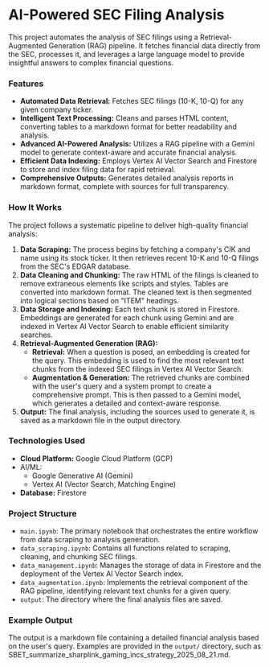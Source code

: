 # AI-Powered SEC Filing Analysis
This project automates the analysis of SEC filings using a Retrieval-Augmented Generation (RAG) pipeline. It fetches financial data directly from the SEC, processes it, and leverages a large language model to provide insightful answers to complex financial questions.

### Features
- **Automated Data Retrieval:** Fetches SEC filings (10-K, 10-Q) for any given company ticker.
- **Intelligent Text Processing:** Cleans and parses HTML content, converting tables to a markdown format for better readability and analysis.
- **Advanced AI-Powered Analysis:** Utilizes a RAG pipeline with a Gemini model to generate context-aware and accurate financial analysis.
- **Efficient Data Indexing:** Employs Vertex AI Vector Search and Firestore to store and index filing data for rapid retrieval.
- **Comprehensive Outputs:** Generates detailed analysis reports in markdown format, complete with sources for full transparency.

### How It Works
The project follows a systematic pipeline to deliver high-quality financial analysis:

1. **Data Scraping:** The process begins by fetching a company's CIK and name using its stock ticker. It then retrieves recent 10-K and 10-Q filings from the SEC's EDGAR database.
2. **Data Cleaning and Chunking:** The raw HTML of the filings is cleaned to remove extraneous elements like scripts and styles. Tables are converted into markdown format. The cleaned text is then segmented into logical sections based on "ITEM" headings.
3. **Data Storage and Indexing:** Each text chunk is stored in Firestore. Embeddings are generated for each chunk using Gemini and are indexed in Vertex AI Vector Search to enable efficient similarity searches.
4. **Retrieval-Augmented Generation (RAG):**
   - **Retrieval:** When a question is posed, an embedding is created for the query. This embedding is used to find the most relevant text chunks from the indexed SEC filings in Vertex AI Vector Search.
   - **Augmentation & Generation:** The retrieved chunks are combined with the user's query and a system prompt to create a comprehensive prompt. This is then passed to a Gemini model, which generates a detailed and context-aware response.
5. **Output:** The final analysis, including the sources used to generate it, is saved as a markdown file in the output directory.

### Technologies Used
- **Cloud Platform:** Google Cloud Platform (GCP)
- AI/ML:
  - Google Generative AI (Gemini)
  - Vertex AI (Vector Search, Matching Engine)
- **Database:** Firestore

### Project Structure
- `main.ipynb`: The primary notebook that orchestrates the entire workflow from data scraping to analysis generation.
- `data_scraping.ipynb`: Contains all functions related to scraping, cleaning, and chunking SEC filings.
- `data_management.ipynb`: Manages the storage of data in Firestore and the deployment of the Vertex AI Vector Search index.
- `data_augmentation.ipynb`: Implements the retrieval component of the RAG pipeline, identifying relevant text chunks for a given query.
- `output`: The directory where the final analysis files are saved.

### Example Output
The output is a markdown file containing a detailed financial analysis based on the user's query. Examples are provided in the `output/` directory, such as SBET_summarize_sharplink_gaming_incs_strategy_2025_08_21.md.
